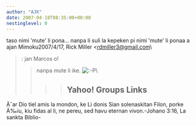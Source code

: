 ```yaml
---
author: "AJK"
date: 2007-04-18T08:35:00+00:00
nestinglevel: 0
---
```

taso nimi 'mute' li pona... nanpa li suli la kepeken pi nimi 'mute' li ponaa a ajan Mimoku2007/4/17, Rick Miller <[rdmiller3@gmail.com](mailto://rdmiller3@gmail.com)\
>:
> jan Marcos o!
>> nanpa mute li ike.
>> ![:-P](images/smilies/icon_razz.gif "Razz")\
>>>> Yahoo! Groups Links
>>>>--
Äˆar Dio tiel amis la mondon, ke Li donis Sian solenaskitan Filon, porke Ä‰iu, kiu fidas al li, ne pereu, sed havu eternan vivon.-Johano 3:16, La sankta Biblio-